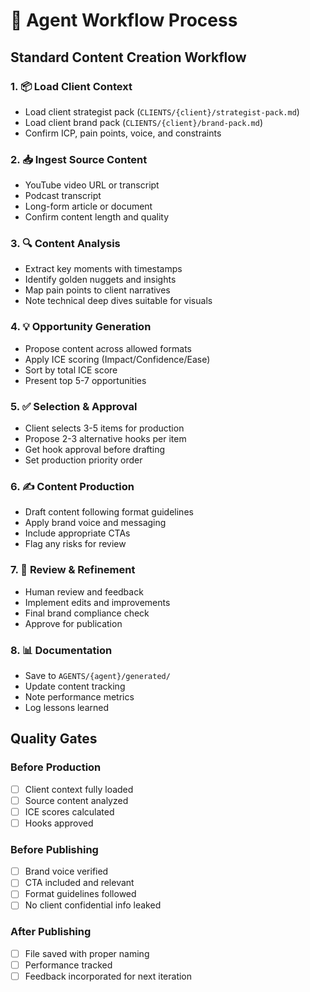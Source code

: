 # 🔄 Agent Workflow Process

## Standard Content Creation Workflow

### 1. 📦 Load Client Context
- Load client strategist pack (`CLIENTS/{client}/strategist-pack.md`)
- Load client brand pack (`CLIENTS/{client}/brand-pack.md`)
- Confirm ICP, pain points, voice, and constraints

### 2. 📥 Ingest Source Content  
- YouTube video URL or transcript
- Podcast transcript
- Long-form article or document
- Confirm content length and quality

### 3. 🔍 Content Analysis
- Extract key moments with timestamps
- Identify golden nuggets and insights
- Map pain points to client narratives
- Note technical deep dives suitable for visuals

### 4. 💡 Opportunity Generation
- Propose content across allowed formats
- Apply ICE scoring (Impact/Confidence/Ease)
- Sort by total ICE score
- Present top 5-7 opportunities

### 5. ✅ Selection & Approval
- Client selects 3-5 items for production
- Propose 2-3 alternative hooks per item
- Get hook approval before drafting
- Set production priority order

### 6. ✍️ Content Production
- Draft content following format guidelines
- Apply brand voice and messaging
- Include appropriate CTAs
- Flag any risks for review

### 7. 🔄 Review & Refinement
- Human review and feedback
- Implement edits and improvements
- Final brand compliance check
- Approve for publication

### 8. 📊 Documentation
- Save to `AGENTS/{agent}/generated/`
- Update content tracking
- Note performance metrics
- Log lessons learned

## Quality Gates

### Before Production
- [ ] Client context fully loaded
- [ ] Source content analyzed
- [ ] ICE scores calculated
- [ ] Hooks approved

### Before Publishing  
- [ ] Brand voice verified
- [ ] CTA included and relevant
- [ ] Format guidelines followed
- [ ] No client confidential info leaked

### After Publishing
- [ ] File saved with proper naming
- [ ] Performance tracked
- [ ] Feedback incorporated for next iteration